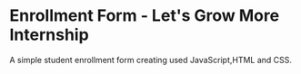 # Enrollment Form - Let's Grow More Internship

A simple student enrollment form creating used JavaScript,HTML and CSS.
